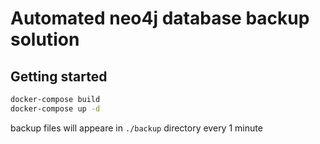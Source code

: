 # Automated neo4j database backup solution

## Getting started

```bash
docker-compose build
docker-compose up -d
```

backup files will appeare in `./backup` directory every 1 minute

